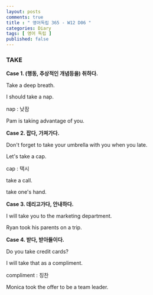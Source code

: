 ```yaml
---
layout: posts
comments: true
title : " 영어독립 365 - W12 D06 "
categories: Diary
tags: [ 영어 독립 ]
published: false
---
```


### TAKE

**Case 1. (행동, 추상적인 개념등을) 취하다.**

Take a deep breath.

I should take a nap.

nap
 : 낮잠

Pam is taking advantage of you.

**Case 2. 잡다, 가져가다.**

Don't forget to take your umbrella with you when you late.

Let's take a cap.

cap
 : 택시

take a call.

take one's hand.

**Case 3. 데리고가다, 안내하다.**

I will take you to the marketing department.

Ryan took his parents on a trip.

**Case 4. 받다, 받아들이다.**

Do you take credit cards?

I will take that as a compliment.

compliment
 : 칭찬

Monica took the offer to be a team leader.
